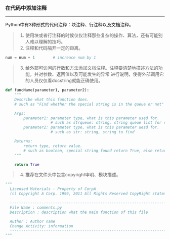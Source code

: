 ### 在代码中添加注释

---

Python中有3种形式的代码注释：块注释、行注释以及文档注释。

> 1. 使用块或者行注释的时候仅仅注释那些复杂的操作、算法，还有可能别人难以理解的技巧。
> 2. 注释和代码隔开一定的距离。

```python
num = num + 1        # increace num by 1
```

> 3. 给外部可访问的行数和方法添加文档注释。注释要清楚地描述方法的功能，并对参数、返回值以及可能发生的异常
>    进行说明，使得外部调用它的人员仅仅看docstring就能正确使用。

```python
def funcName(parameter1, parameter2):
    """
    Describe what this function does.
    # such as "Find whether the special string is in the queue or not"

    Args:
        parameter1: parameter type, what is this parameter used for.
                    # such as strqueue: string, string queue list for search.
        parameter2: parameter type, what is this parameter uesd for.
                    # such as str: string, string to find

    Returns:
        return type, return value.
        # such as boolean, special string found return True, else return False.
    """

    return True

```

> 4. 推荐在文件头中包含copyright申明、模块描述。

```python
"""
  Licensed Materials - Property of CorpA
  (c) Copyright A Corp. 1999, 2011 All Rights Reserved CopyRight statement and purpose....

  ----------------------------------------------------------------------------------------
  File Name : comments.py
  Description : description what the main function of this file

  Author : Author name
  Change Activity: information
  ----------------------------------------------------------------------------------------
"""
```
